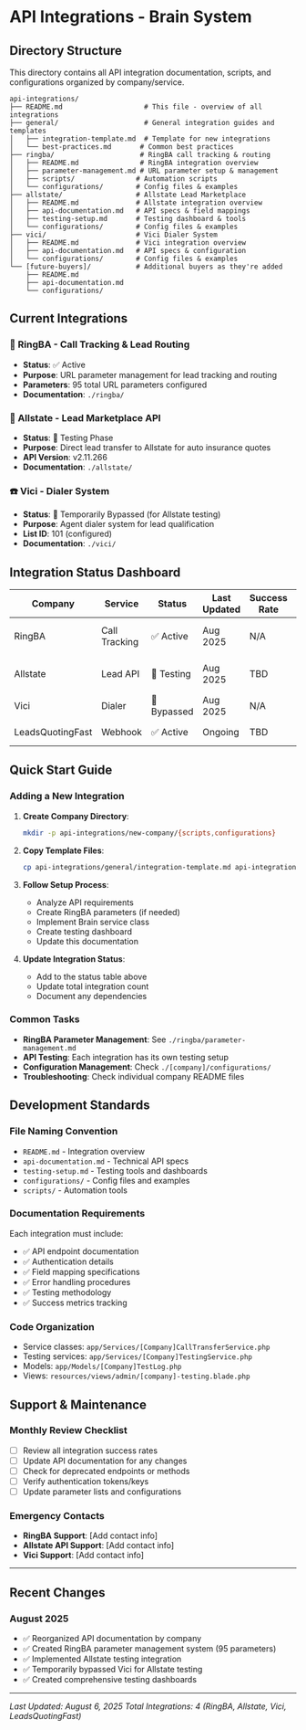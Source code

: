 # API Integrations - Brain System

## **Directory Structure**

This directory contains all API integration documentation, scripts, and configurations organized by company/service.

```
api-integrations/
├── README.md                    # This file - overview of all integrations
├── general/                     # General integration guides and templates
│   ├── integration-template.md  # Template for new integrations
│   └── best-practices.md       # Common best practices
├── ringba/                     # RingBA call tracking & routing
│   ├── README.md               # RingBA integration overview
│   ├── parameter-management.md # URL parameter setup & management
│   ├── scripts/               # Automation scripts
│   └── configurations/        # Config files & examples
├── allstate/                  # Allstate Lead Marketplace
│   ├── README.md              # Allstate integration overview
│   ├── api-documentation.md   # API specs & field mappings
│   ├── testing-setup.md       # Testing dashboard & tools
│   └── configurations/        # Config files & examples
├── vici/                      # Vici Dialer System
│   ├── README.md              # Vici integration overview
│   ├── api-documentation.md   # API specs & configuration
│   └── configurations/        # Config files & examples
└── [future-buyers]/           # Additional buyers as they're added
    ├── README.md
    ├── api-documentation.md
    └── configurations/
```

## **Current Integrations**

### **🎯 RingBA** - Call Tracking & Lead Routing
- **Status**: ✅ Active
- **Purpose**: URL parameter management for lead tracking and routing
- **Parameters**: 95 total URL parameters configured
- **Documentation**: `./ringba/`

### **🏢 Allstate** - Lead Marketplace API
- **Status**: 🧪 Testing Phase
- **Purpose**: Direct lead transfer to Allstate for auto insurance quotes
- **API Version**: v2.11.266
- **Documentation**: `./allstate/`

### **☎️ Vici** - Dialer System
- **Status**: 🔄 Temporarily Bypassed (for Allstate testing)
- **Purpose**: Agent dialer system for lead qualification
- **List ID**: 101 (configured)
- **Documentation**: `./vici/`

## **Integration Status Dashboard**

| Company | Service | Status | Last Updated | Success Rate | Notes |
|---------|---------|--------|--------------|--------------|-------|
| RingBA | Call Tracking | ✅ Active | Aug 2025 | N/A | 95 parameters configured |
| Allstate | Lead API | 🧪 Testing | Aug 2025 | TBD | Testing dashboard active |
| Vici | Dialer | 🔄 Bypassed | Aug 2025 | N/A | Temporarily disabled |
| LeadsQuotingFast | Webhook | ✅ Active | Ongoing | TBD | Primary lead source |

## **Quick Start Guide**

### **Adding a New Integration**

1. **Create Company Directory**:
   ```bash
   mkdir -p api-integrations/new-company/{scripts,configurations}
   ```

2. **Copy Template Files**:
   ```bash
   cp api-integrations/general/integration-template.md api-integrations/new-company/README.md
   ```

3. **Follow Setup Process**:
   - Analyze API requirements
   - Create RingBA parameters (if needed)
   - Implement Brain service class
   - Create testing dashboard
   - Update this documentation

4. **Update Integration Status**:
   - Add to the status table above
   - Update total integration count
   - Document any dependencies

### **Common Tasks**

- **RingBA Parameter Management**: See `./ringba/parameter-management.md`
- **API Testing**: Each integration has its own testing setup
- **Configuration Management**: Check `./[company]/configurations/`
- **Troubleshooting**: Check individual company README files

## **Development Standards**

### **File Naming Convention**
- `README.md` - Integration overview
- `api-documentation.md` - Technical API specs
- `testing-setup.md` - Testing tools and dashboards
- `configurations/` - Config files and examples
- `scripts/` - Automation tools

### **Documentation Requirements**
Each integration must include:
- ✅ API endpoint documentation
- ✅ Authentication details
- ✅ Field mapping specifications
- ✅ Error handling procedures
- ✅ Testing methodology
- ✅ Success metrics tracking

### **Code Organization**
- Service classes: `app/Services/[Company]CallTransferService.php`
- Testing services: `app/Services/[Company]TestingService.php`
- Models: `app/Models/[Company]TestLog.php`
- Views: `resources/views/admin/[company]-testing.blade.php`

## **Support & Maintenance**

### **Monthly Review Checklist**
- [ ] Review all integration success rates
- [ ] Update API documentation for any changes
- [ ] Check for deprecated endpoints or methods
- [ ] Verify authentication tokens/keys
- [ ] Update parameter lists and configurations

### **Emergency Contacts**
- **RingBA Support**: [Add contact info]
- **Allstate API Support**: [Add contact info]
- **Vici Support**: [Add contact info]

---

## **Recent Changes**

### **August 2025**
- ✅ Reorganized API documentation by company
- ✅ Created RingBA parameter management system (95 parameters)
- ✅ Implemented Allstate testing integration
- ✅ Temporarily bypassed Vici for Allstate testing
- ✅ Created comprehensive testing dashboards

---

*Last Updated: August 6, 2025*
*Total Integrations: 4 (RingBA, Allstate, Vici, LeadsQuotingFast)*

